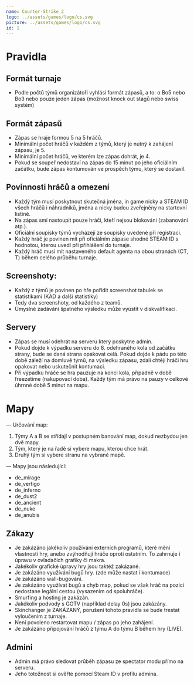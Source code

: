 ```yaml
---
name: Counter-Strike 2
logo: ../assets/games/logo/cs.svg
picture: ../assets/games/logo/cs.svg
id: 1
---
```


# Pravidla

## Formát turnaje

- Podle počtů týmů organizátoři vyhlásí formát zápasů, a to: o Bo5 nebo Bo3 nebo pouze jeden zápas (možnost knock out stagů nebo swiss systém)

## Formát zápasů

- Zápas se hraje formou 5 na 5 hráčů.
- Minimální počet hráčů v každém z týmů, který je nutný k zahájení zápasu, je 5.
- Minimální počet hráčů, ve kterém lze zápas dohrát, je 4.
- Pokud se soupeř nedostaví na zápas do 15 minut po jeho oficiálním začátku, bude zápas kontumován ve prospěch týmu, který se dostavil.

## Povinnosti hráčů a omezení

- Každý tým musí poskytnout skutečná jména, in game nicky a STEAM ID všech hráčů i náhradníků, jména a nicky budou zveřejněny na startovní listině.
- Na zápas smí nastoupit pouze hráči, kteří nejsou blokováni (zabanováni atp.).
- Oficiální soupisky týmů vycházejí ze soupisky uvedené při registraci.
- Každý hráč je povinen mít při oficiálním zápase shodné STEAM ID s hodnotou, kterou uvedl při přihlášení do turnaje.
- Každý hráč musí mít nastaveného default agenta na obou stranách (CT, T) během celého průběhu turnaje.

## Screenshoty:

- Každý z týmů je povinen po hře pořídit screenshot tabulek se statistikami (KAD a další statistiky)
- Tedy dva screenshoty, od každého z teamů.
- Úmyslné zadávání špatného výsledku může vyústit v diskvalifikaci.

## Servery

- Zápas se musí odehrát na serveru který poskytne admin.
- Pokud dojde k výpadku serveru do 8. odehraného kola od začátku strany, bude se daná strana opakovat celá. Pokud dojde k pádu po této době záleží na domluvě týmů, na výsledku zápasu, zdali chtějí hráči hru opakovat nebo uskutečnit kontumaci.
- Při výpadku hráče se hra pauzuje na konci kola, případně v době freezetime (nakupovací doba). Každý tým má právo na pauzy v celkové úhrnné době 5 minut na mapu.

# Mapy

— Určování map:
1. Týmy A a B se střídají v postupném banování map, dokud nezbydou jen dvě mapy.
2. Tým, který je na řadě si vybere mapu, kterou chce hrát.
3. Druhý tým si vybere stranu na vybrané mapě.

— Mapy jsou následující:
- de_mirage 
- de_vertigo 
- de_inferno 
- de_dust2 
- de_ancient 
- de_nuke
- de_anubis

## Zákazy

- Je zakázáno jakékoliv používání externích programů, které mění vlastnosti hry, anebo zvýhodňují hráče oproti ostatním. To zahrnuje i úpravu v ovladačích grafiky či makra.
- Jakékoliv grafické úpravy hry jsou taktéž zakázané.
- Je zakázáno využívání bugů hry. (zde může nastat i kontumace)
- Je zakázáno wall-bugování.
- Je zakázáno využívat bugů a chyb map, pokud se však hráč na pozici nedostane legální cestou (vysazením od spoluhráče).
- Smurfing a hosting je zakázán.
- Jakékoliv podvody s GOTV (například delay 0s) jsou zakázány.
- Skinchanger je ZAKÁZANÝ, porušení tohoto pravidla se bude trestat vyloučením z turnaje.
- Není povoleno restartovat mapu / zápas po jeho zahájení.
- Je zakázáno připojování hráčů z týmu A do týmu B během hry (LIVE).

## Admini

- Admin má právo sledovat průběh zápasu ze spectator modu přímo na serveru.
- Jeho totožnost si ověřte pomocí Steam ID v profilu admina.